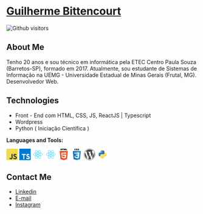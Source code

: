 # <a href="https://www.linkedin.com/in/guilherme-corr%C3%AAa-2762621b6/">Guilherme Bittencourt</a>
 
 
![Github visitors](https://komarev.com/ghpvc/?username=bittenks&color=7159c0&style=flat-square)
## About Me
Tenho 20 anos e sou técnico em informática pela ETEC Centro Paula Souza (Barretos-SP), formado em 2017. Atualmente, sou estudante de Sistemas de Informação na UEMG - Universidade Estadual de Minas Gerais (Frutal, MG). 
<br>
Desenvolvedor Web.

## Technologies
- Front - End com HTML, CSS, JS, ReactJS | Typescript 
- Wordpress
- Python ( Iniciação Científica )

**Languages and Tools:**  

<code><img height="30" src="https://raw.githubusercontent.com/github/explore/80688e429a7d4ef2fca1e82350fe8e3517d3494d/topics/javascript/javascript.png"></code>
<code><img height="30" src="https://raw.githubusercontent.com/github/explore/80688e429a7d4ef2fca1e82350fe8e3517d3494d/topics/typescript/typescript.png"></code>
<code><img height="30" src="https://raw.githubusercontent.com/github/explore/80688e429a7d4ef2fca1e82350fe8e3517d3494d/topics/react/react.png"></code>
<code><img height="30" src="https://raw.githubusercontent.com/github/explore/80688e429a7d4ef2fca1e82350fe8e3517d3494d/topics/react-native/react-native.png"></code>
<code><img height="30" src="https://raw.githubusercontent.com/github/explore/80688e429a7d4ef2fca1e82350fe8e3517d3494d/topics/html/html.png"></code>
<code><img height="30" src="https://raw.githubusercontent.com/github/explore/80688e429a7d4ef2fca1e82350fe8e3517d3494d/topics/css/css.png"></code>
<code><img height="30" src="https://raw.githubusercontent.com/github/explore/80688e429a7d4ef2fca1e82350fe8e3517d3494d/topics/wordpress/wordpress.png"></code>
<code><img height="30" src="https://raw.githubusercontent.com/github/explore/80688e429a7d4ef2fca1e82350fe8e3517d3494d/topics/python/python.png"></code>


##  Contact Me
- <a href="https://www.linkedin.com/in/guilherme-corr%C3%AAa-2762621b6/">Linkedin</a>
- <a href="mailto:guilhermebittencourtcorrea@gmail.com">E-mail</a>
- <a href="https://instagram.com/bittenks_">Instagram </a>
</div>
